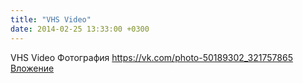 ```yaml
---
title: "VHS Video"
date: 2014-02-25 13:33:00 +0300
---
```


VHS Video
Фотография
<a class="vk-attach" href="https://vk.com/photo-50189302_321757865">https://vk.com/photo-50189302_321757865</a>
<a class="vk-attach" href="https://vk.com/photo-50189302_321757865">Вложение</a>
